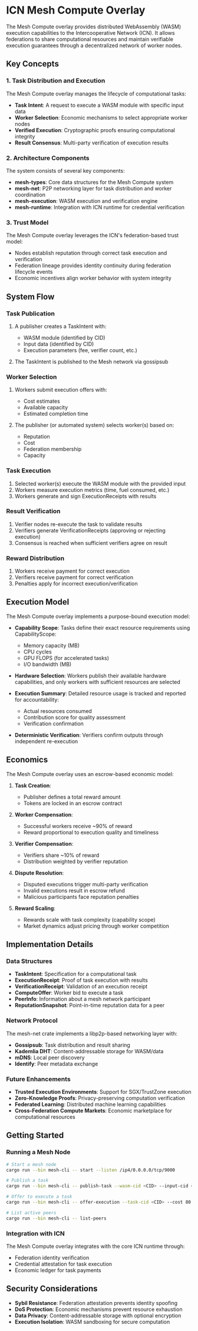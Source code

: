 # ICN Mesh Compute Overlay

The Mesh Compute overlay provides distributed WebAssembly (WASM) execution capabilities to the Intercooperative Network (ICN). It allows federations to share computational resources and maintain verifiable execution guarantees through a decentralized network of worker nodes.

## Key Concepts

### 1. Task Distribution and Execution

The Mesh Compute overlay manages the lifecycle of computational tasks:

- **Task Intent**: A request to execute a WASM module with specific input data
- **Worker Selection**: Economic mechanisms to select appropriate worker nodes
- **Verified Execution**: Cryptographic proofs ensuring computational integrity
- **Result Consensus**: Multi-party verification of execution results

### 2. Architecture Components

The system consists of several key components:

- **mesh-types**: Core data structures for the Mesh Compute system
- **mesh-net**: P2P networking layer for task distribution and worker coordination
- **mesh-execution**: WASM execution and verification engine
- **mesh-runtime**: Integration with ICN runtime for credential verification

### 3. Trust Model

The Mesh Compute overlay leverages the ICN's federation-based trust model:

- Nodes establish reputation through correct task execution and verification
- Federation lineage provides identity continuity during federation lifecycle events
- Economic incentives align worker behavior with system integrity

## System Flow

### Task Publication

1. A publisher creates a TaskIntent with:
   - WASM module (identified by CID)
   - Input data (identified by CID)
   - Execution parameters (fee, verifier count, etc.)
   
2. The TaskIntent is published to the Mesh network via gossipsub

### Worker Selection

1. Workers submit execution offers with:
   - Cost estimates
   - Available capacity
   - Estimated completion time
   
2. The publisher (or automated system) selects worker(s) based on:
   - Reputation
   - Cost
   - Federation membership
   - Capacity

### Task Execution

1. Selected worker(s) execute the WASM module with the provided input
2. Workers measure execution metrics (time, fuel consumed, etc.)
3. Workers generate and sign ExecutionReceipts with results

### Result Verification

1. Verifier nodes re-execute the task to validate results
2. Verifiers generate VerificationReceipts (approving or rejecting execution)
3. Consensus is reached when sufficient verifiers agree on result

### Reward Distribution

1. Workers receive payment for correct execution
2. Verifiers receive payment for correct verification
3. Penalties apply for incorrect execution/verification

## Execution Model

The Mesh Compute overlay implements a purpose-bound execution model:

- **Capability Scope**: Tasks define their exact resource requirements using CapabilityScope:
  - Memory capacity (MB)
  - CPU cycles
  - GPU FLOPS (for accelerated tasks)
  - I/O bandwidth (MB)

- **Hardware Selection**: Workers publish their available hardware capabilities, and only workers with sufficient resources are selected

- **Execution Summary**: Detailed resource usage is tracked and reported for accountability:
  - Actual resources consumed
  - Contribution score for quality assessment
  - Verification confirmation

- **Deterministic Verification**: Verifiers confirm outputs through independent re-execution

## Economics

The Mesh Compute overlay uses an escrow-based economic model:

1. **Task Creation**:
   - Publisher defines a total reward amount
   - Tokens are locked in an escrow contract

2. **Worker Compensation**:
   - Successful workers receive ~90% of reward
   - Reward proportional to execution quality and timeliness

3. **Verifier Compensation**:
   - Verifiers share ~10% of reward
   - Distribution weighted by verifier reputation

4. **Dispute Resolution**:
   - Disputed executions trigger multi-party verification
   - Invalid executions result in escrow refund
   - Malicious participants face reputation penalties

5. **Reward Scaling**:
   - Rewards scale with task complexity (capability scope)
   - Market dynamics adjust pricing through worker competition

## Implementation Details

### Data Structures

- **TaskIntent**: Specification for a computational task
- **ExecutionReceipt**: Proof of task execution with results
- **VerificationReceipt**: Validation of an execution receipt
- **ComputeOffer**: Worker bid to execute a task
- **PeerInfo**: Information about a mesh network participant
- **ReputationSnapshot**: Point-in-time reputation data for a peer

### Network Protocol

The mesh-net crate implements a libp2p-based networking layer with:

- **Gossipsub**: Task distribution and result sharing
- **Kademlia DHT**: Content-addressable storage for WASM/data
- **mDNS**: Local peer discovery
- **Identify**: Peer metadata exchange

### Future Enhancements

- **Trusted Execution Environments**: Support for SGX/TrustZone execution
- **Zero-Knowledge Proofs**: Privacy-preserving computation verification
- **Federated Learning**: Distributed machine learning capabilities
- **Cross-Federation Compute Markets**: Economic marketplace for computational resources

## Getting Started

### Running a Mesh Node

```bash
# Start a mesh node
cargo run --bin mesh-cli -- start --listen /ip4/0.0.0.0/tcp/9000

# Publish a task
cargo run --bin mesh-cli -- publish-task --wasm-cid <CID> --input-cid <CID> --fee 100

# Offer to execute a task
cargo run --bin mesh-cli -- offer-execution --task-cid <CID> --cost 80

# List active peers
cargo run --bin mesh-cli -- list-peers
```

### Integration with ICN

The Mesh Compute overlay integrates with the core ICN runtime through:

- Federation identity verification
- Credential attestation for task execution
- Economic ledger for task payments

## Security Considerations

- **Sybil Resistance**: Federation attestation prevents identity spoofing
- **DoS Protection**: Economic mechanisms prevent resource exhaustion
- **Data Privacy**: Content-addressable storage with optional encryption
- **Execution Isolation**: WASM sandboxing for secure computation 